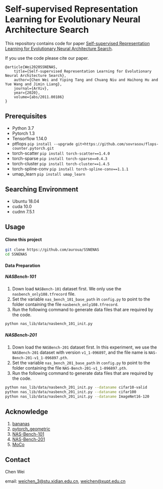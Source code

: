 # Self-supervised Representation Learning for Evolutionary Neural Architecture Search

This repository contains code for paper [Self-supervised Representation Learning for Evolutionary Neural Architecture Search](https://arxiv.org/abs/2011.00186).

If you use the code please cite our paper.

    @article{Wei2020SSNENAS,
        title={Self-supervised Representation Learning for Evolutionary Neural Architecture Search},
        author={Chen Wei and Yiping Tang and Chuang Niu and Haihong Hu and Yue Wang and Jimin Liang},
        journal={ArXiv},
        year={2020},
        volume={abs/2011.00186}
    }

## Prerequisites
* Python 3.7
* Pytorch 1.3
* Tensorflow 1.14.0
* ptflops `pip install --upgrade git+https://github.com/sovrasov/flops-counter.pytorch.git`
* torch-scatter `pip install torch-scatter==1.4.0`
* torch-sparse `pip install torch-sparse==0.4.3`
* torch-cluster `pip install torch-cluster==1.4.5`
* torch-spline-conv `pip install torch-spline-conv==1.1.1`
* umap_learn `pip install umap_learn`

## Searching Environment
* Ubuntu 18.04
* cuda 10.0
* cudnn 7.5.1

## Usage
#### Clone this project
```bash
git clone https://github.com/auroua/SSNENAS
cd SSNENAS
```

#### Data Preparation
##### NASBench-101
1. Down load `NASBench-101` dataset first. We only use the `nasbench_only108.tfrecord` file.
2. Set the variable `nas_bench_101_base_path` in `config.py` to point to the folder containing the file `nasbench_only108.tfrecord`.
3. Run the following command to generate data files that are required by the code.
```bash
python nas_lib/data/nasbench_101_init.py
```

##### NASBench-201
1. Down load the `NASBench-201` dataset first. In this experiment, we use the `NASBench-201` dataset with version `v1_1-096897`, and the file name is `NAS-Bench-201-v1_1-096897.pth`.
2. Set the variable `nas_bench_201_base_path` in `config.py` to point to the folder containing the file `NAS-Bench-201-v1_1-096897.pth`.
3. Run the following command to generate data files that are required by the code.
```bash
python nas_lib/data/nasbench_201_init.py --dataname cifar10-valid
python nas_lib/data/nasbench_201_init.py --dataname cifar100
python nas_lib/data/nasbench_201_init.py --dataname ImageNet16-120
```


## Acknowledge
1. [bananas](https://github.com/naszilla/bananas)
2. [pytorch_geometric](https://github.com/rusty1s/pytorch_geometric)
3. [NAS-Bench-101](https://github.com/google-research/nasbench)
4. [NAS-Bench-201](https://github.com/D-X-Y/NAS-Bench-201)
6. [MoCo](https://github.com/facebookresearch/moco)

## Contact
Chen Wei

email: weichen_3@stu.xidian.edu.cn, weichen@xupt.edu.cn